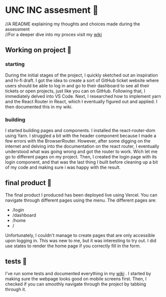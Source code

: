 # UNC INC assesment 🎤
//A README explaining my thoughts and choices made during the assessment <br>
//For a deeper dive into my proces visit my [wiki](https://github.com/YoussraElmortai/unc-inc-opdracht/wiki)

## Working on project 🏃
### starting
During the initial stages of the project, I quickly sketched out an inspiration and hi-fi draft. I got the idea to create a sort of GitHub ticket website where users should be able to log in and go to their dashboard to see all their tickets or open projects, just like you can on GitHub. Following that, I immediately delved into VS Code.
Next, I researched how to implement yarn and the React Router in React, which I eventually figured out and applied. I then documented this in my wiki.
### building
I started building pages and components. I installed the react-router-dom using Yarn. I struggled a bit with the header component because I made a few errors with the BrowserRouter. However, after some digging on the internet and delving into the documentation on the react router, I eventually understood what was going wrong and got the router to work. Wich let me go to different pages on my project.
Then, I created the login page with its login component, and that was the last thing I built before cleaning up a bit of my code and making sure i was happy with the result.

## final product 🎩

The final product I produced has been deployed live using Vercel. You can navigate through different pages using the menu.
The different pages are:
- /login
- /dashboard
- /home
- /
  
Unfortunately, I couldn't manage to create pages that are only accessible upon logging in. This was new to me, but it was interesting to try out.
I did use states to render the home page if you correctly fill in the form.

## tests 🚧

I've run some tests and documented everything in my [wiki](https://github.com/YoussraElmortai/unc-inc-opdracht/wiki/5.-Testen-%F0%9F%A7%AA)
. I started by making sure the webpage looks good on mobile screens first. Then, I checked if you can smoothly navigate through the project by tabbing through it.





